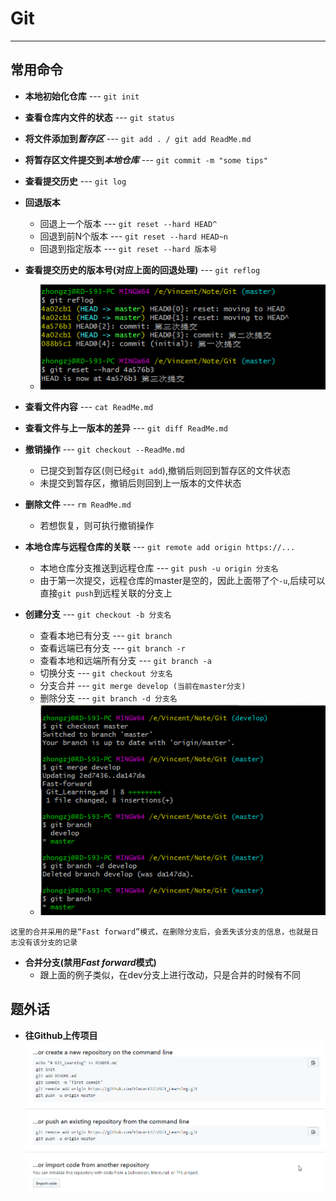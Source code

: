 # Git #
----
## 常用命令 ##
+	**本地初始化仓库** ---  `git init`
+	**查看仓库内文件的状态** ---  `git status`
+	**将文件添加到*暂存区*** ---  `git add . / git add ReadMe.md`
+	**将暂存区文件提交到*本地仓库*** ---  `git commit -m "some tips"`
+	**查看提交历史** ---  `git log`
+	**回退版本**
	+	回退上一个版本 --- `git reset --hard HEAD^`
	+	回退到前N个版本 --- `git reset --hard HEAD~n`
	+	回退到指定版本 --- `git reset --hard 版本号`

+	**查看提交历史的版本号(对应上面的回退处理)**	--- `git reflog`  
	+	![](./img/reset.png)

+	**查看文件内容** --- `cat ReadMe.md` 
+	**查看文件与上一版本的差异** --- `git diff ReadMe.md`
+	**撤销操作** --- `git checkout --ReadMe.md`
	+	已提交到暂存区(则已经`git add`),撤销后则回到暂存区的文件状态
	+	未提交到暂存区，撤销后则回到上一版本的文件状态

+	**删除文件** --- `rm ReadMe.md`
	+	若想恢复，则可执行撤销操作

+	**本地仓库与远程仓库的关联** --- `git remote add origin https://...`
	+	本地仓库分支推送到远程仓库 --- `git push -u origin 分支名`
	+	由于第一次提交，远程仓库的master是空的，因此上面带了个`-u`,后续可以直接`git push`到远程关联的分支上

+	**创建分支** --- `git checkout -b 分支名`
	+	查看本地已有分支 --- `git branch`
	+	查看远端已有分支 --- `git branch -r`
	+	查看本地和远端所有分支 --- `git branch -a`
	+	切换分支 --- `git checkout 分支名`
	+	分支合并 --- `git merge develop (当前在master分支)`
	+	删除分支 --- `git branch -d 分支名`
	+	![](./img/merge.png)
```
这里的合并采用的是“Fast forward”模式，在删除分支后，会丢失该分支的信息，也就是日志没有该分支的记录
```
+	**合并分支(禁用*Fast forward*模式)**
	+	跟上面的例子类似，在dev分支上进行改动，只是合并的时候有不同
## 题外话 ##
+	**往Github上传项目**
![](./img/how_to_upload.png)